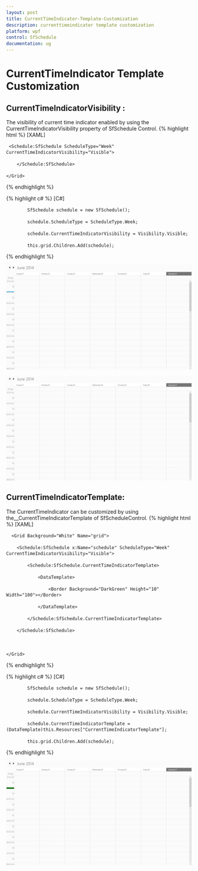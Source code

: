 ```yaml
---
layout: post
title: CurrentTimeIndicator-Template-Customization
description: currenttimeindicator template customization
platform: wpf
control: SfSchedule
documentation: ug
---
```


# CurrentTimeIndicator Template Customization

## CurrentTimeIndicatorVisibility :

The visibility of current time indicator enabled by using the CurrentTimeIndicatorVisibility property of SfSchedule Control.
{% highlight html %}
[XAML]



  <Grid Background="White" Name="grid">

     <Schedule:SfSchedule ScheduleType="Week"   CurrentTimeIndicatorVisibility="Visible">     

        </Schedule:SfSchedule>

    </Grid>


{% endhighlight  %}

{% highlight c# %}
[C#]



            SfSchedule schedule = new SfSchedule();

            schedule.ScheduleType = ScheduleType.Week;

            schedule.CurrentTimeIndicatorVisibility = Visibility.Visible;

            this.grid.Children.Add(schedule);


{% endhighlight  %}


![](CurrentTimeIndicator-Template-Customization_images/CurrentTimeIndicator-Template-Customization_img1.png)





![](CurrentTimeIndicator-Template-Customization_images/CurrentTimeIndicator-Template-Customization_img2.png)



## CurrentTimeIndicatorTemplate:

The CurrentTimeIndicator can be customized by using the__CurrentTimeIndicatorTemplate of SfScheduleControl.
{% highlight html %}
[XAML]



      <Grid Background="White" Name="grid">

        <Schedule:SfSchedule x:Name="schedule" ScheduleType="Week" CurrentTimeIndicatorVisibility="Visible">

            <Schedule:SfSchedule.CurrentTimeIndicatorTemplate>

                <DataTemplate>

                    <Border Background="DarkGreen" Height="10" Width="100"></Border>

                </DataTemplate>

            </Schedule:SfSchedule.CurrentTimeIndicatorTemplate>

        </Schedule:SfSchedule>        



    </Grid>


{% endhighlight  %}

{% highlight c# %}
[C#]



            SfSchedule schedule = new SfSchedule();

            schedule.ScheduleType = ScheduleType.Week;

            schedule.CurrentTimeIndicatorVisibility = Visibility.Visible;

            schedule.CurrentTimeIndicatorTemplate = (DataTemplate)this.Resources["CurrentTimeIndicatorTemplate"];

            this.grid.Children.Add(schedule);


{% endhighlight %}


![](CurrentTimeIndicator-Template-Customization_images/CurrentTimeIndicator-Template-Customization_img3.png)





